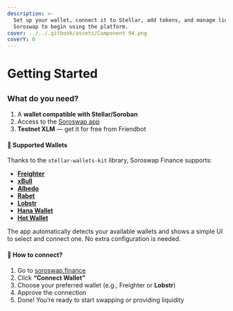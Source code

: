 ```yaml
---
description: >-
  Set up your wallet, connect it to Stellar, add tokens, and manage liquidity on
  Soroswap to begin using the platform.
cover: ../../.gitbook/assets/Component 94.png
coverY: 0
---
```


# Getting Started

## <sup>What do you need?</sup>

1. A **wallet compatible with Stellar/Soroban**
2. Access to the [Soroswap app](https://soroswap.finance/)
3. **Testnet XLM** — get it for free from Friendbot

#### 🔐 Supported Wallets

Thanks to the `stellar-wallets-kit` library, Soroswap Finance supports:

* [**Freighter**](https://www.freighter.app/)
* [**xBull** ](https://xbull.app/)
* [**Albedo**](https://albedo.link/)
* [**Rabet**](https://rabet.io/download)
* [**Lobstr**](https://lobstr.co/)
* [**Hana Wallet**](https://www.hanawallet.io/)
* [**Hot Wallet**](https://hot-labs.org/)

The app automatically detects your available wallets and shows a simple UI to select and connect one. No extra configuration is needed.

#### 🔄 How to connect?

1. Go to [soroswap.finance](https://soroswap.finance/)
2. Click **“Connect Wallet”**
3. Choose your preferred wallet (e.g., Freighter or **Lobstr**)
4. Approve the connection
5. Done! You’re ready to start swapping or providing liquidity
